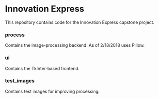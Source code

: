 # Innovation Express
This repository contains code for the Innovation Express capstone project.

### process
Contains the image-processing backend. As of 2/18/2018 uses Pillow.

### ui
Contains the TkInter-based frontend.

### test_images
Contains test images for improving processing.
